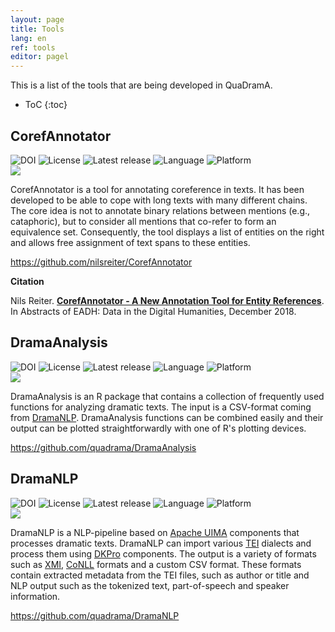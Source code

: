 ```yaml
---
layout: page
title: Tools
lang: en
ref: tools
editor: pagel
---
```


<style>
.badges img {
	display: inline-block;
}
</style>

This is a list of the tools that are being developed in QuaDramA.

* ToC
{:toc}

## CorefAnnotator

<div class="badges">
<a href="https://doi.org/10.5281/zenodo.1228105"><img src="https://img.shields.io/badge/doi-10.5281/zenodo.1228105-blue.svg?longCache=true&style=flat-square" alt="DOI"/></a>
<a href="https://github.com/nilsreiter/CorefAnnotator/blob/master/LICENSE"><img src="https://img.shields.io/badge/license-Apache%202-blue.svg?longCache=true&style=flat-square" alt="License"/></a>
<a href="https://github.com/nilsreiter/CorefAnnotator/releases/latest"><img src="https://img.shields.io/github/release-pre/nilsreiter/CorefAnnotator.svg?style=flat-square" alt="Latest release"/></a>
<img src="https://img.shields.io/badge/language-java-blue.svg?longCache=true&style=flat-square" alt="Language"/>
<img src="https://img.shields.io/badge/platform-desktop-blue.svg?longCache=true&style=flat-square" alt="Platform"/>
</div>

<div class="figure">
<img src="{{site.baseurl}}/assets/tools/corefannotator1.png"/>
</div>

<p>CorefAnnotator is a tool for annotating coreference in texts. It has been developed to be able to cope with long texts with many different chains. The core idea is not to annotate binary relations between mentions (e.g., cataphoric), but to consider all mentions that co-refer to form an equivalence set. Consequently, the tool displays a list of entities on the right and allows free assignment of text spans to these entities.</p>

<p><a href="https://github.com/nilsreiter/CorefAnnotator">https://github.com/nilsreiter/CorefAnnotator</a></p>

<b>Citation</b>

<div>Nils Reiter. <a href="{{site.baseurl}}/publications/Reiter2018ag"><b>CorefAnnotator - A New Annotation Tool for Entity References</b></a>. In <hi>Abstracts of EADH: Data in the Digital Humanities</hi>, December 2018.</div>

## DramaAnalysis

<div class="badges">
<a href="https://doi.org/10.5281/zenodo.1252783"><img src="https://img.shields.io/badge/doi-10.5281/zenodo.1252783-blue.svg?longCache=true&style=flat-square" alt="DOI"/></a>
<a href="https://github.com/quadrama/DramaAnalysis/blob/master/LICENSE"><img src="https://img.shields.io/badge/license-Apache%202-blue.svg?longCache=true&style=flat-square" alt="License"/></a>
<a href="https://github.com/quadrama/DramaAnalysis/releases/latest"><img src="https://img.shields.io/github/release-pre/quadrama/DramaAnalysis.svg?style=flat-square" alt="Latest release"/></a>
<img src="https://img.shields.io/badge/language-r-blue.svg?longCache=true&style=flat-square" alt="Language"/>
<img src="https://img.shields.io/badge/platform-library-blue.svg?longCache=true&style=flat-square" alt="Platform"/>
</div>

<div class="figure">
<img src="{{site.baseurl}}/assets/tools/dramaanalysis1.png"/>
</div>

<p>DramaAnalysis is an R package that contains a collection of frequently used functions for analyzing dramatic texts. The input is a CSV-format coming from <a href="https://github.com/quadrama/DramaNLP">DramaNLP</a>. DramaAnalysis functions can be combined easily and their output can be plotted straightforwardly with one of R's plotting devices.
</p>

<p><a href="https://github.com/quadrama/DramaAnalysis">https://github.com/quadrama/DramaAnalysis</a></p>

## DramaNLP

<div class="badges">
<a href="https://doi.org/10.5281/zenodo.2635476"><img src="https://img.shields.io/badge/doi-10.5281/zenodo.2635476-blue.svg?longCache=true&style=flat-square" alt="DOI"/></a>
<a href="https://github.com/quadrama/DramaNLP/blob/master/LICENSE"><img src="https://img.shields.io/badge/license-Apache%202-blue.svg?longCache=true&style=flat-square" alt="License"/></a>
<a href="https://github.com/quadrama/DramaNLP/releases/latest"><img src="https://img.shields.io/github/release-pre/quadrama/DramaNLP.svg?style=flat-square" alt="Latest release"/></a>
<img src="https://img.shields.io/badge/language-java-blue.svg?longCache=true&style=flat-square" alt="Language"/>
<img src="https://img.shields.io/badge/platform-library-blue.svg?longCache=true&style=flat-square" alt="Platform"/>
</div>

<div class="figure">
<img src="{{site.baseurl}}/assets/tools/dramanlp1.png"/>
</div>

<p>DramaNLP is a NLP-pipeline based on <a href="https://uima.apache.org/">Apache UIMA</a> components that processes dramatic texts. DramaNLP can import various <a href="https://tei-c.org/">TEI</a> dialects and process them using <a href="https://dkpro.github.io/">DKPro</a> components. The output is a variety of formats such as <a href="https://www.omg.org/spec/XMI/">XMI</a>, <a href="http://www.signll.org/conll/">CoNLL</a> formats and a custom CSV format. These formats contain extracted metadata from the TEI files, such as author or title and NLP output such as the tokenized text, part-of-speech and speaker information.</p>
<p><a href="https://github.com/quadrama/DramaNLP">https://github.com/quadrama/DramaNLP</a></p>
